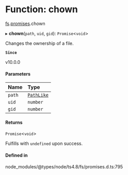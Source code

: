 # Function: chown

[fs](../modules/fs.md).[promises](../modules/fs.promises.md).chown

▸ **chown**(`path`, `uid`, `gid`): `Promise`<`void`\>

Changes the ownership of a file.

**`Since`**

v10.0.0

#### Parameters

| Name | Type |
| :------ | :------ |
| `path` | [`PathLike`](../types/fs.PathLike.md) |
| `uid` | `number` |
| `gid` | `number` |

#### Returns

`Promise`<`void`\>

Fulfills with `undefined` upon success.

#### Defined in

node_modules/@types/node/ts4.8/fs/promises.d.ts:795
